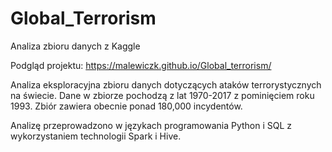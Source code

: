 # Global_Terrorism
Analiza zbioru danych z Kaggle

Podgląd projektu:
https://malewiczk.github.io/Global_terrorism/

Analiza eksploracyjna zbioru danych dotyczących ataków terrorystycznych na świecie. Dane w zbiorze pochodzą z lat 1970-2017 z pominięciem roku 1993. Zbiór zawiera obecnie ponad 180,000 incydentów.

Analizę przeprowadzono w językach programowania Python i SQL z wykorzystaniem technologii Spark i Hive.
